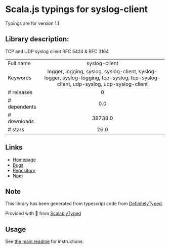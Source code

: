 
# Scala.js typings for syslog-client

Typings are for version 1.1

## Library description:
TCP and UDP syslog client RFC 5424 & RFC 3164

|                    |                 |
| ------------------ | :-------------: |
| Full name          | syslog-client |
| Keywords           | logger, logging, syslog, syslog-client, syslog-logger, syslog-logging, tcp-syslog, tcp-syslog-client, udp-syslog, udp-syslog-client |
| # releases         | 0 |
| # dependents       | 0.0 |
| # downloads        | 38738.0 |
| # stars            | 26.0 |

## Links
- [Homepage](https://github.com/paulgrove/node-syslog-client#readme)
- [Bugs](https://github.com/paulgrove/node-syslog-client/issues)
- [Repository](https://github.com/paulgrove/node-syslog-client)
- [Npm](https://www.npmjs.com/package/syslog-client)
    


## Note
This library has been generated from typescript code from [DefinitelyTyped](https://definitelytyped.org).

Provided with :purple_heart: from [ScalablyTyped](https://github.com/oyvindberg/ScalablyTyped)

## Usage
See [the main readme](../../readme.md) for instructions.


